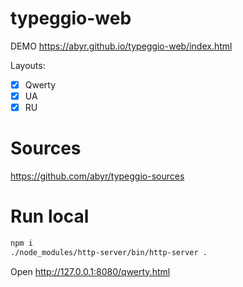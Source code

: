 # typeggio-web

DEMO https://abyr.github.io/typeggio-web/index.html

Layouts:
- [X] Qwerty
- [X] UA
- [X] RU

# Sources

https://github.com/abyr/typeggio-sources

# Run local

```bash
npm i
./node_modules/http-server/bin/http-server .
```

Open http://127.0.0.1:8080/qwerty.html
